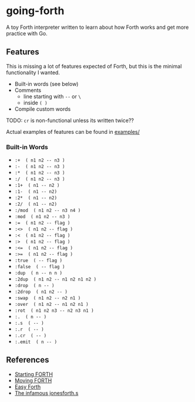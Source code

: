 # going-forth
A toy Forth interpreter written to learn about how Forth works
and get more practice with Go.


## Features
This is missing a lot of features expected of Forth, 
but this is the minimal functionality I wanted.

- Built-in words (see below)
- Comments 
  - line starting with ```--``` or ```\```
  - inside ```( )```
- Compile custom words

TODO: ```cr``` is non-functional unless its written twice??

Actual examples of features can be found in [examples/](examples/)


### Built-in Words
- ```:+  ( n1 n2 -- n3 )```
- ```:-  ( n1 n2 -- n3 )```
- ```:*  ( n1 n2 -- n3 )```
- ```:/  ( n1 n2 -- n3 )```
- ```:1+  ( n1 -- n2 )```
- ```:1-  ( n1 -- n2)```
- ```:2*  ( n1 -- n2)```
- ```:2/  ( n1 -- n2)```
- ```:/mod  ( n1 n2 -- n3 n4 )```
- ```:mod  ( n1 n2 -- n3 )```
- ```:=  ( n1 n2 -- flag )```
- ```:<>  ( n1 n2 -- flag )```
- ```:<  ( n1 n2 -- flag )```
- ```:>  ( n1 n2 -- flag )```
- ```:<=  ( n1 n2 -- flag )```
- ```:>=  ( n1 n2 -- flag )```
- ```:true  ( -- flag )```
- ```:false  ( -- flag )```
- ```:dup  ( n -- n n )```
- ```:2dup  ( n1 n2 -- n1 n2 n1 n2 )```
- ```:drop  ( n -- )```
- ```:2drop  ( n1 n2 -- )```
- ```:swap  ( n1 n2 -- n2 n1 )```
- ```:over  ( n1 n2 -- n1 n2 n1 )```
- ```:rot  ( n1 n2 n3 -- n2 n3 n1 )```
- ```:.  ( n -- )```
- ```:.s  ( -- )```
- ```:.r  ( -- )```
- ```:.cr  ( -- )```
- ```:.emit  ( n -- )```


## References
- [Starting FORTH](https://www.forth.com/starting-forth/)
- [Moving FORTH](http://www.bradrodriguez.com/papers/moving1.htm)
- [Easy Forth](https://skilldrick.github.io/easyforth/)
- [The infamous jonesforth.s](https://github.com/nornagon/jonesforth/blob/master/jonesforth.S)
